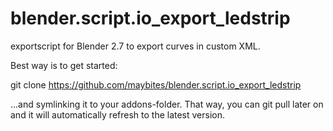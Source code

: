blender.script.io_export_ledstrip
=========================

exportscript for Blender 2.7 to export curves in custom XML.


Best way is to get started:

git clone https://github.com/maybites/blender.script.io_export_ledstrip

...and symlinking it to your addons-folder.
That way, you can git pull later on and it will automatically refresh to the latest version.
